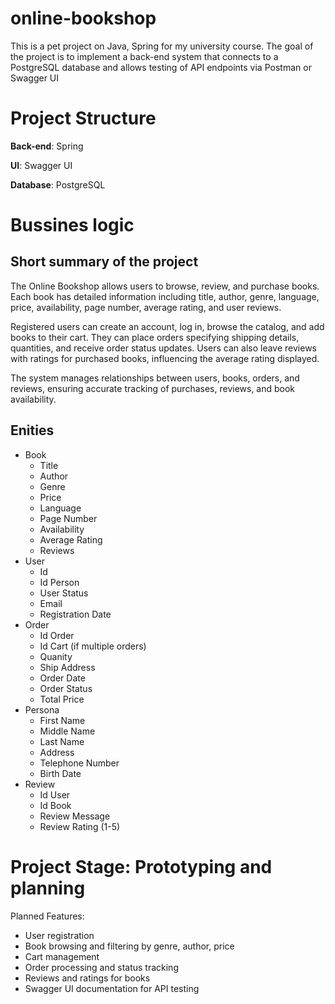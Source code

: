 # online-bookshop
This is a pet project on Java, Spring for my university course. The goal of the project is to implement a back-end system that connects to a PostgreSQL database and allows testing of API endpoints via Postman or Swagger UI

# Project Structure
**Back-end**: Spring

**UI**: Swagger UI

**Database**: PostgreSQL

# Bussines logic
## Short summary of the project
The Online Bookshop allows users to browse, review, and purchase books. Each book has detailed information including title, author, genre, language, price, availability, page number, average rating, and user reviews.

Registered users can create an account, log in, browse the catalog, and add books to their cart. They can place orders specifying shipping details, quantities, and receive order status updates. Users can also leave reviews with ratings for purchased books, influencing the average rating displayed.

The system manages relationships between users, books, orders, and reviews, ensuring accurate tracking of purchases, reviews, and book availability.
## Enities
- Book
  - Title
  - Author
  - Genre
  - Price
  - Language
  - Page Number
  - Availability
  - Average Rating
  - Reviews
- User
  - Id
  - Id Person
  - User Status
  - Email
  - Registration Date
- Order
  - Id Order
  - Id Cart (if multiple orders)
  - Quanity
  - Ship Address
  - Order Date
  - Order Status
  - Total Price
- Persona
  - First Name
  - Middle Name
  - Last Name
  - Address
  - Telephone Number
  - Birth Date
- Review
  - Id User
  - Id Book
  - Review Message
  - Review Rating (1-5)
 

# **Project Stage**: Prototyping and planning
Planned Features:
- User registration
- Book browsing and filtering by genre, author, price
- Cart management
- Order processing and status tracking
- Reviews and ratings for books
- Swagger UI documentation for API testing
